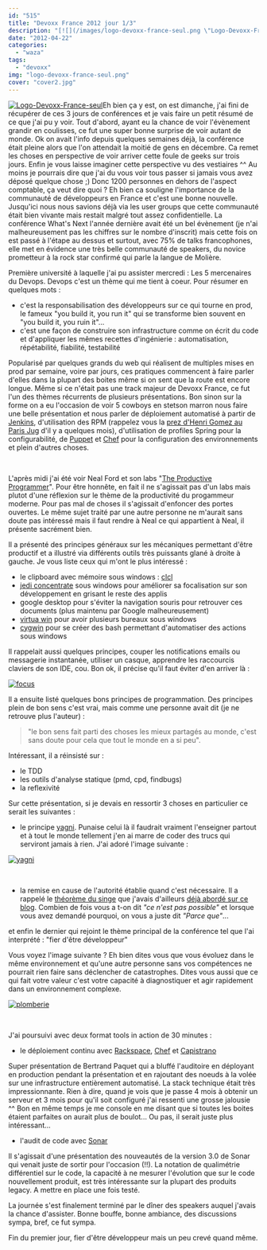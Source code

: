 ```yaml
---
id: "515"
title: "Devoxx France 2012 jour 1/3"
description: "[![](/images/logo-devoxx-france-seul.png \"Logo-Devoxx-France-seul\")](http://eventuallycoding.com/wp-content/uploads/2012/04/logo-devoxx-france-seul.pn..."
date: "2012-04-22"
categories: 
  - "waza"
tags: 
  - "devoxx"
img: "logo-devoxx-france-seul.png"
cover: "cover2.jpg"
---
```


[![](/images/logo-devoxx-france-seul.png "Logo-Devoxx-France-seul")](http://eventuallycoding.com/wp-content/uploads/2012/04/logo-devoxx-france-seul.png)Eh bien ça y est, on est dimanche, j'ai fini de récupérer de ces 3 jours de conférences et je vais faire un petit résumé de ce que j'ai pu y voir. Tout d'abord, ayant eu la chance de voir l'évènement grandir en coulisses, ce fut une super bonne surprise de voir autant de monde. Ok on avait l'info depuis quelques semaines déjà, la conférence était pleine alors que l'on attendait la moitié de gens en décembre. Ca remet les choses en perspective de voir arriver cette foule de geeks sur trois jours. Enfin je vous laisse imaginer cette perspective vu des vestiaires ^^ Au moins je pourrais dire que j'ai du vous voir tous passer si jamais vous avez déposé quelque chose ;) Donc 1200 personnes en dehors de l'aspect comptable, ça veut dire quoi ? Eh bien ca souligne l'importance de la communauté de développeurs en France et c'est une bonne nouvelle. Jusqu'ici nous nous savions déjà via les user groups que cette communauté était bien vivante mais restait malgré tout assez confidentielle. La conférence What's Next l'année dernière avait été un bel évènement (je n'ai malheureusement pas les chiffres sur le nombre d'inscrit) mais cette fois on est passé à l'étape au dessus et surtout, avec 75% de talks francophones, elle met en évidence une très belle communauté de speakers, du novice prometteur à la rock star confirmé qui parle la langue de Molière.

Première université à laquelle j'ai pu assister mercredi : Les 5 mercenaires du Devops. Devops c'est un thème qui me tient à coeur. Pour résumer en quelques mots :

- c'est la responsabilisation des développeurs sur ce qui tourne en prod, le fameux "you build it, you run it" qui se transforme bien souvent en "you build it, you ruin it"...
- c'est une façon de construire son infrastructure comme on écrit du code et d'appliquer les mêmes recettes d'ingénierie : automatisation, répétabilité, fiabilité, testabilité

Popularisé par quelques grands du web qui réalisent de multiples mises en prod par semaine, voire par jours, ces pratiques commencent à faire parler d'elles dans la plupart des boites même si on sent que la route est encore longue. Même si ce n'était pas une track majeur de Devoxx France, ce fut l'un des thèmes récurrents de plusieurs présentations. Bon sinon sur la forme on a eu l'occasion de voir 5 cowboys en stetson marron nous faire une belle présentation et nous parler de déploiement automatisé à partir de [Jenkins](http://jenkins-ci.org/ "Jenkins"), d'utilisation des RPM (rappelez vous la [prez d'Henri Gomez au Paris Jug](http://www.slideshare.net/mobile/henri.gomez/20120110-paris-jugpackagingnatif "Packaging natif") d'il y a quelques mois), d'utilisation de profiles Spring pour la configurabilité, de [Puppet](http://puppetlabs.com/ "Puppet") et [Chef](http://wiki.opscode.com/display/chef/Home "Chef") pour la configuration des environnements et plein d'autres choses.

 

L'après midi j'ai été voir Neal Ford et son labs "[The Productive Programmer](http://www.nealford.com/mypastconferences.html)". Pour être honnête, en fait il ne s'agissait pas d'un labs mais plutot d'une réflexion sur le thème de la productivité du progammeur moderne. Pour pas mal de choses il s'agissait d'enfoncer des portes ouvertes. Le même sujet traité par une autre personne ne m'aurait sans doute pas intéressé mais il faut rendre à Neal ce qui appartient à Neal, il présente sacrément bien.

Il a présenté des principes généraux sur les mécaniques permettant d'être productif et a illustré via différents outils très puissants glané à droite à gauche. Je vous liste ceux qui m'ont le plus intéressé :

- le clipboard avec mémoire sous windows : [clcl](http://www.nakka.com/soft/clcl/index_eng.html)
- [jedi concentrate](http://anappaday.com/downloads/2006/09/day-10-jedi-concentrate.html) sous windows pour améliorer sa focalisation sur son développement en grisant le reste des applis
- google desktop pour s'éviter la navigation souris pour retrouver ces documents (plus maintenu par Google malheureusement)
- [virtua win](http://virtuawin.sourceforge.net/) pour avoir plusieurs bureaux sous windows
- [cygwin](http://www.cygwin.com/) pour se créer des bash permettant d'automatiser des actions sous windows

Il rappelait aussi quelques principes, couper les notifications emails ou messagerie instantanée, utiliser un casque, apprendre les raccourcis claviers de son IDE, cou. Bon ok, il précise qu'il faut éviter d'en arriver là :

[![](/images/focus.png "focus")](http://eventuallycoding.com/wp-content/uploads/2012/04/focus.png)

Il a ensuite listé quelques bons principes de programmation. Des principes plein de bon sens c'est vrai, mais comme une personne avait dit (je ne retrouve plus l'auteur) :

> "le bon sens fait parti des choses les mieux partagés au monde, c'est sans doute pour cela que tout le monde en a si peu".

Intéressant, il a réinsisté sur :

- le TDD
- les outils d'analyse statique (pmd, cpd, findbugs)
- la reflexivité

Sur cette présentation, si je devais en ressortir 3 choses en particulier ce serait les suivantes :

- le principe [yagni](http://fr.wikipedia.org/wiki/YAGNI "YAGNI"). Punaise celui là il faudrait vraiment l'enseigner partout et à tout le monde tellement j'en ai marre de coder des trucs qui serviront jamais à rien. J'ai adoré l'image suivante :

[![](/images/yagni-300x255.png "yagni")](http://hakanai.free.fr/wp-content/uploads/2012/04/yagni.png)

 

- la remise en cause de l'autorité établie quand c'est nécessaire. Il a rappelé le [théorème du singe](http://fr.wikipedia.org/wiki/Th%C3%A9or%C3%A8me_du_singe) que j'avais d'ailleurs [déjà abordé sur ce blog](http://hakanai.free.fr/index.php/attention-aux-habitudes/). Combien de fois vous a t-on dit _"ce n'est pas possible"_ et lorsque vous avez demandé pourquoi, on vous a juste dit _"Parce que"_...

et enfin le dernier qui rejoint le thème principal de la conférence tel que l'ai interprété : "fier d'être développeur"

Vous voyez l'image suivante ? Eh bien dites vous que vous évoluez dans le même environnement et qu'une autre personne sans vos compétences ne pourrait rien faire sans déclencher de catastrophes. Dites vous aussi que ce qui fait votre valeur c'est votre capacité à diagnostiquer et agir rapidement dans un environnement complexe.

[![](/images/plomberie.png "plomberie")](http://eventuallycoding.com/wp-content/uploads/2012/04/plomberie.png)

 

J'ai poursuivi avec deux format tools in action de 30 minutes :

- le déploiement continu avec [Rackspace](http://www.rackspace.com/), [Chef](http://wiki.opscode.com/display/chef/Home) et [Capistrano](https://github.com/capistrano/capistrano/wiki/Documentation-v2.x)

Super présentation de Bertrand Paquet qui a bluffé l'auditoire en déployant en production pendant la présentation et en rajoutant des noeuds à la volée sur une infrastructure entièrement automatisé. La stack technique était très impressionnante. Rien à dire, quand je vois que je passe 4 mois à obtenir un serveur et 3 mois pour qu'il soit configuré j'ai ressenti une grosse jalousie ^^ Bon en même temps je me console en me disant que si toutes les boites étaient parfaites on aurait plus de boulot... Ou pas, il serait juste plus intéressant...

- l'audit de code avec [Sonar](http://www.sonarsource.org/)

Il s'agissait d'une présentation des nouveautés de la version 3.0 de Sonar qui venait juste de sortir pour l'occasion (!!). La notation de qualimétrie différentiel sur le code, la capacité à ne mesurer l'évolution que sur le code nouvellement produit, est très intéressante sur la plupart des produits legacy. A mettre en place une fois testé.

La journée s'est finalement terminé par le dîner des speakers auquel j'avais la chance d'assister. Bonne bouffe, bonne ambiance, des discussions sympa, bref, ce fut sympa.

Fin du premier jour, fier d'être développeur mais un peu crevé quand même.
